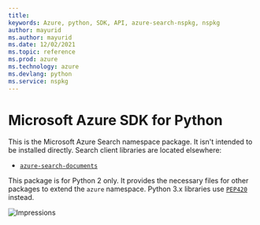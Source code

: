 ```yaml
---
title: 
keywords: Azure, python, SDK, API, azure-search-nspkg, nspkg
author: mayurid
ms.author: mayurid
ms.date: 12/02/2021
ms.topic: reference
ms.prod: azure
ms.technology: azure
ms.devlang: python
ms.service: nspkg
---
```


# Microsoft Azure SDK for Python

This is the Microsoft Azure Search namespace package. It isn't intended to
be installed directly. Search client libraries are located elsewhere:
- [`azure-search-documents`](https://pypi.org/project/azure-search-documents)

This package is for Python 2 only. It provides the necessary files for other
packages to extend the `azure` namespace. Python 3.x libraries use
[`PEP420`](https://www.python.org/dev/peps/pep-0420/) instead.

![Impressions](https://azure-sdk-impressions.azurewebsites.net/api/impressions/azure-sdk-for-python%2Fsdk%search%2Fazure-search-nspkg%2FFREADME.png)

